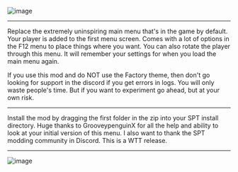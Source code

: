 ![image](https://i.imgur.com/YMAtT5k.png)

---

Replace the extremely uninspiring main menu that's in the game by default. Your player is added to the first menu screen. Comes with a lot of options in the F12 menu to place things where you want. You can also rotate the player through this menu. It will remember your settings for when you load the main menu again.

If you use this mod and do NOT use the Factory theme, then don't go looking for support in the discord if you get errors in logs. You will only waste people's time. But if you want to experiment go ahead, but at your own risk.

---

Install the mod by dragging the first folder in the zip into your SPT install directory. Huge thanks to GrooveypenguinX for all the help and ability to look at your initial version of this menu. I also want to thank the SPT modding community in Discord. This is a WTT release.

---

![image](https://i.imgur.com/UVo352O.jpeg)
